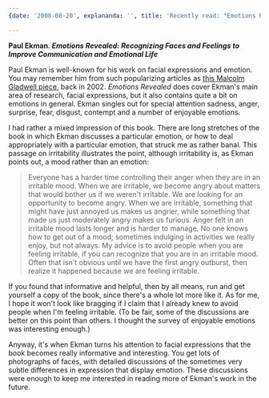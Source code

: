 ```yaml
---
{date: '2008-08-20', explananda: '', title: 'Recently read: "Emotions Revealed"', tags: book_reviews}

---
```

<strong>Paul Ekman.  <em>Emotions Revealed: Recognizing Faces and Feelings to Improve Communication and Emotional Life</em></strong>

Paul Ekman is well-known for his work on facial expressions and emotion.  You may remember him from such popularizing articles as <a href="http://www.gladwell.com/2002/2002_08_05_a_face.htm">this Malcolm Gladwell piece</a>, back in 2002.  <em>Emotions Revealed</em> does cover Ekman's main area of research, facial expressions, but it also contains quite a bit on emotions in general.  Ekman singles out for special attention sadness, anger, surprise, fear, disgust, contempt and a number of enjoyable emotions.

I had rather a mixed impression of this book.  There are long stretches of the book in which Ekman discusses a particular emotion, or how to deal appropriately with a particular emotion, that struck me as rather banal.  This passage on irritability illustrates the point, although irritability is, as Ekman points out, a mood rather than an emotion:
<blockquote>
Everyone has a harder time controlling their anger when they are in an irritable mood.  When we are irritable, we become angry about matters that would bother us if we weren't irritable.  We are looking for an opportunity to become angry.  When we are irritable, something that might have just annoyed us makes us angrier, while something that made us just moderately angry makes us furious.  Anger felt in an irritable mood lasts longer and is harder to manage.  No one knows how to get out of a mood; sometimes indulging in activities we really enjoy, but not always.  My advice is to avoid people when you are feeling irritable, if you can recognize that you are in an irritable mood.  Often that isn't obvious until we have the first angry outburst, then realize it happened because we are feeling irritable.</blockquote>
If you found that informative and helpful, then by all means, run and get yourself a copy of the book, since there's a whole lot more like it.  As for me, I hope it won't look like bragging if I claim that I already knew to avoid people when I'm feeling irritable.  (To be fair, some of the discussions are better on this point than others.  I thought the survey of enjoyable emotions was interesting enough.)

Anyway, it's when Ekman turns his attention to facial expressions that the book becomes really informative and interesting.  You get lots of photographs of faces, with detailed discussions of the sometimes very subtle differences in expression that display emotion.  These discussions were enough to keep me interested in reading more of Ekman's work in the future.
